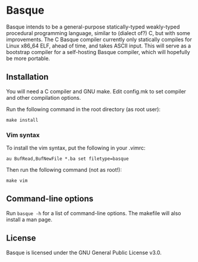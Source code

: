 # Basque
Basque intends to be a general-purpose statically-typed weakly-typed procedural programming language, similar to (dialect of?) C, but with some improvements. The C Basque compiler currently only statically compiles for Linux x86\_64 ELF, ahead of time, and takes ASCII input. This will serve as a bootstrap compiler for a self-hosting Basque compiler, which will hopefully be more portable.

## Installation
You will need a C compiler and GNU make. Edit config.mk to set compiler and other compilation options.

Run the following command in the root directory (as root user):
```
make install
```
### Vim syntax
To install the vim syntax, put the following in your .vimrc:
```
au BufRead,BufNewFile *.ba set filetype=basque
```
Then run the following command (not as root!):
```
make vim
```

## Command-line options
Run `basque -h` for a list of command-line options. The makefile will also install a man page.

## License
Basque is licensed under the GNU General Public License v3.0.

